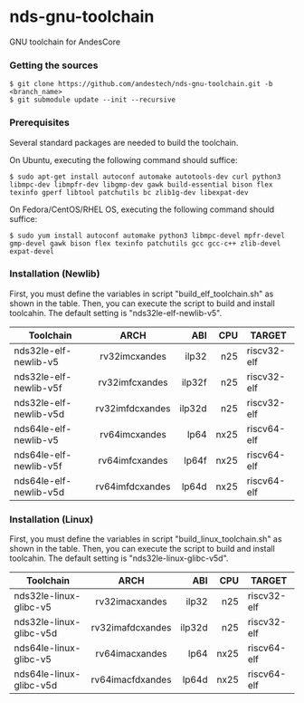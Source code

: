 # nds-gnu-toolchain
GNU toolchain for AndesCore

###  Getting the sources

    $ git clone https://github.com/andestech/nds-gnu-toolchain.git -b <branch_name>
    $ git submodule update --init --recursive

### Prerequisites

Several standard packages are needed to build the toolchain.

On Ubuntu, executing the following command should suffice:

    $ sudo apt-get install autoconf automake autotools-dev curl python3 libmpc-dev libmpfr-dev libgmp-dev gawk build-essential bison flex texinfo gperf libtool patchutils bc zlib1g-dev libexpat-dev

On Fedora/CentOS/RHEL OS, executing the following command should suffice:

    $ sudo yum install autoconf automake python3 libmpc-devel mpfr-devel gmp-devel gawk bison flex texinfo patchutils gcc gcc-c++ zlib-devel expat-devel

### Installation (Newlib)
First, you must define the variables in script "build_elf_toolchain.sh" as shown in the table.
Then, you can execute the script to build and install toolcahin.
The default setting is "nds32le-elf-newlib-v5".

Toolchain              | ARCH            | ABI    | CPU   | TARGET
-----------------------|:---------------:|-------:| -----:|----------------
nds32le-elf-newlib-v5  | rv32imcxandes   | ilp32  | n25   | riscv32-elf
nds32le-elf-newlib-v5f | rv32imfcxandes  | ilp32f | n25   | riscv32-elf
nds32le-elf-newlib-v5d | rv32imfdcxandes | ilp32d | n25   | riscv32-elf
nds64le-elf-newlib-v5  | rv64imcxandes   | lp64   | nx25  | riscv64-elf
nds64le-elf-newlib-v5f | rv64imfcxandes  | lp64f  | nx25  | riscv64-elf
nds64le-elf-newlib-v5d | rv64imfdcxandes | lp64d  | nx25  | riscv64-elf


### Installation (Linux)
First, you must define the variables in script "build_linux_toolchain.sh" as shown in the table.
Then, you can execute the script to build and install toolcahin.
The default setting is "nds32le-linux-glibc-v5d".

Toolchain               | ARCH             | ABI    | CPU   | TARGET
------------------------|:----------------:|-------:| -----:|----------------
nds32le-linux-glibc-v5  | rv32imacxandes   | ilp32  | n25   | riscv32-elf
nds32le-linux-glibc-v5d | rv32imafdcxandes | ilp32d | n25   | riscv32-elf
nds64le-linux-glibc-v5  | rv64imacxandes   | lp64   | nx25  | riscv64-elf
nds64le-linux-glibc-v5d | rv64imacfdxandes | lp64d  | nx25  | riscv64-elf
